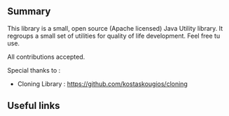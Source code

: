## Summary ##
This library is a small, open source (Apache licensed) Java Utility library. 
It regroups a small set of utilities for quality of life development.
Feel free tu use.

All contributions accepted.

Special thanks to : 
 - Cloning Library : https://github.com/kostaskougios/cloning

## Useful links ##
  